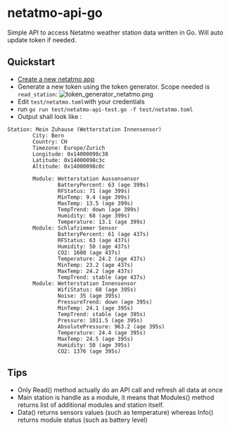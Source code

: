 # netatmo-api-go
Simple API to access Netatmo weather station data written in Go. Will auto update token if needed.

## Quickstart

- [Create a new netatmo app](https://dev.netatmo.com/apps/createanapp#form)
- Generate a new token using the token generator. Scope needed is `read_station`: ![token_generator_netatmo.png](token_generator_netatmo.png)
- Edit ```test/netatmo.toml```with your credentials 
- run ```go run test/netatmo-api-test.go -f test/netatmo.toml```
- Output shall look like :
```
Station: Mein Zuhause (Wetterstation Innensensor)
        City: Bern
        Country: CH
        Timezone: Europe/Zurich
        Longitude: 0x14000098c38
        Latitude: 0x14000098c3c
        Altitude: 0x14000098c0c

        Module: Wetterstation Aussensensor
                BatteryPercent: 63 (age 399s)
                RFStatus: 71 (age 399s)
                MinTemp: 9.4 (age 399s)
                MaxTemp: 13.5 (age 399s)
                TempTrend: down (age 399s)
                Humidity: 68 (age 399s)
                Temperature: 13.1 (age 399s)
        Module: Schlafzimmer Sensor
                BatteryPercent: 61 (age 437s)
                RFStatus: 63 (age 437s)
                Humidity: 50 (age 437s)
                CO2: 1600 (age 437s)
                Temperature: 24.2 (age 437s)
                MinTemp: 23.2 (age 437s)
                MaxTemp: 24.2 (age 437s)
                TempTrend: stable (age 437s)
        Module: Wetterstation Innensensor
                WifiStatus: 60 (age 395s)
                Noise: 35 (age 395s)
                PressureTrend: down (age 395s)
                MinTemp: 24.1 (age 395s)
                TempTrend: stable (age 395s)
                Pressure: 1011.5 (age 395s)
                AbsolutePressure: 963.2 (age 395s)
                Temperature: 24.4 (age 395s)
                MaxTemp: 24.5 (age 395s)
                Humidity: 50 (age 395s)
                CO2: 1376 (age 395s)
```

## Tips
- Only Read() method actually do an API call and refresh all data at once
- Main station is handle as a module, it means that Modules() method returns list of additional modules and station itself.
- Data() returns sensors values (such as temperature) whereas Info() returns module status (such as battery level)
